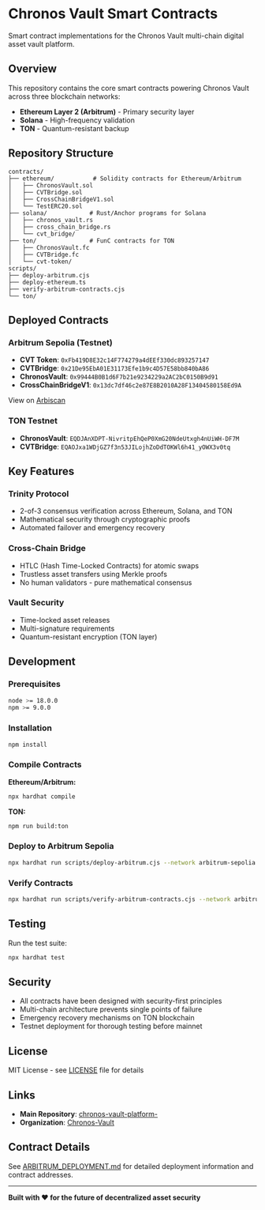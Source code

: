 # Chronos Vault Smart Contracts

Smart contract implementations for the Chronos Vault multi-chain digital asset vault platform.

## Overview

This repository contains the core smart contracts powering Chronos Vault across three blockchain networks:
- **Ethereum Layer 2 (Arbitrum)** - Primary security layer
- **Solana** - High-frequency validation
- **TON** - Quantum-resistant backup

## Repository Structure

```
contracts/
├── ethereum/           # Solidity contracts for Ethereum/Arbitrum
│   ├── ChronosVault.sol
│   ├── CVTBridge.sol
│   ├── CrossChainBridgeV1.sol
│   └── TestERC20.sol
├── solana/            # Rust/Anchor programs for Solana
│   ├── chronos_vault.rs
│   ├── cross_chain_bridge.rs
│   └── cvt_bridge/
├── ton/               # FunC contracts for TON
│   ├── ChronosVault.fc
│   ├── CVTBridge.fc
│   └── cvt-token/
scripts/
├── deploy-arbitrum.cjs
├── deploy-ethereum.ts
├── verify-arbitrum-contracts.cjs
└── ton/
```

## Deployed Contracts

### Arbitrum Sepolia (Testnet)

- **CVT Token**: `0xFb419D8E32c14F774279a4dEEf330dc893257147`
- **CVTBridge**: `0x21De95EbA01E31173Efe1b9c4D57E58bb840bA86`
- **ChronosVault**: `0x99444B0B1d6F7b21e9234229a2AC2bC0150B9d91`
- **CrossChainBridgeV1**: `0x13dc7df46c2e87E8B2010A28F13404580158Ed9A`

View on [Arbiscan](https://sepolia.arbiscan.io)

### TON Testnet

- **ChronosVault**: `EQDJAnXDPT-NivritpEhQeP0XmG20NdeUtxgh4nUiWH-DF7M`
- **CVTBridge**: `EQAOJxa1WDjGZ7f3n53JILojhZoDdTOKWl6h41_yOWX3v0tq`

## Key Features

### Trinity Protocol
- 2-of-3 consensus verification across Ethereum, Solana, and TON
- Mathematical security through cryptographic proofs
- Automated failover and emergency recovery

### Cross-Chain Bridge
- HTLC (Hash Time-Locked Contracts) for atomic swaps
- Trustless asset transfers using Merkle proofs
- No human validators - pure mathematical consensus

### Vault Security
- Time-locked asset releases
- Multi-signature requirements
- Quantum-resistant encryption (TON layer)

## Development

### Prerequisites

```bash
node >= 18.0.0
npm >= 9.0.0
```

### Installation

```bash
npm install
```

### Compile Contracts

**Ethereum/Arbitrum:**
```bash
npx hardhat compile
```

**TON:**
```bash
npm run build:ton
```

### Deploy to Arbitrum Sepolia

```bash
npx hardhat run scripts/deploy-arbitrum.cjs --network arbitrum-sepolia
```

### Verify Contracts

```bash
npx hardhat run scripts/verify-arbitrum-contracts.cjs --network arbitrum-sepolia
```

## Testing

Run the test suite:
```bash
npx hardhat test
```

## Security

- All contracts have been designed with security-first principles
- Multi-chain architecture prevents single points of failure
- Emergency recovery mechanisms on TON blockchain
- Testnet deployment for thorough testing before mainnet

## License

MIT License - see [LICENSE](LICENSE) file for details

## Links

- **Main Repository**: [chronos-vault-platform-](https://github.com/Chronos-Vault/chronos-vault-platform-)
- **Organization**: [Chronos-Vault](https://github.com/Chronos-Vault)

## Contract Details

See [ARBITRUM_DEPLOYMENT.md](ARBITRUM_DEPLOYMENT.md) for detailed deployment information and contract addresses.

---

**Built with ❤️ for the future of decentralized asset security**
